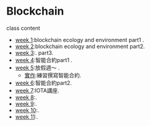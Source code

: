 # Blockchain

class content  
- [week 1]():blockchain ecology and environment part1 . 
- [week 2](https://github.com/hello02923/Blockchain/tree/master/WEEK2):blockchain ecology and environment part2. 
- [week 3](https://github.com/hello02923/Blockchain/tree/master/WEEK3):. part3. 
- [week 4]():智能合約part1 . 
- [week 5]():放假週～ . 
  - [實作](https://github.com/hello02923/Blockchain/blob/master/HW2/bank.sol):練習撰寫智能合約. 
- [week 6]():智能合約part2. 
- [week 7]():IOTA講座. 
- [week 8]():. 
- [week 9]():. 
- [week 10]():. 
- [week 11]():. 
